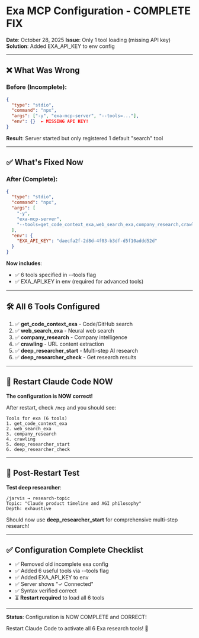 # Exa MCP Configuration - COMPLETE FIX

**Date**: October 28, 2025
**Issue**: Only 1 tool loading (missing API key)
**Solution**: Added EXA_API_KEY to env config

---

## ❌ What Was Wrong

### Before (Incomplete):
```json
{
  "type": "stdio",
  "command": "npx",
  "args": ["-y", "exa-mcp-server", "--tools=..."],
  "env": {}  ← MISSING API KEY!
}
```

**Result**: Server started but only registered 1 default "search" tool

---

## ✅ What's Fixed Now

### After (Complete):
```json
{
  "type": "stdio",
  "command": "npx",
  "args": [
    "-y",
    "exa-mcp-server",
    "--tools=get_code_context_exa,web_search_exa,company_research,crawling,deep_researcher_start,deep_researcher_check"
  ],
  "env": {
    "EXA_API_KEY": "daecfa2f-2d8d-4f03-b3df-d5f10addd52d"
  }
}
```

**Now includes**:
- ✅ 6 tools specified in --tools flag
- ✅ EXA_API_KEY in env (required for advanced tools)

---

## 🛠️ All 6 Tools Configured

1. ✅ **get_code_context_exa** - Code/GitHub search
2. ✅ **web_search_exa** - Neural web search
3. ✅ **company_research** - Company intelligence
4. ✅ **crawling** - URL content extraction
5. ✅ **deep_researcher_start** - Multi-step AI research
6. ✅ **deep_researcher_check** - Get research results

---

## 🔄 Restart Claude Code NOW

**The configuration is NOW correct!**

After restart, check `/mcp` and you should see:

```
Tools for exa (6 tools)
1. get_code_context_exa
2. web_search_exa
3. company_research
4. crawling
5. deep_researcher_start
6. deep_researcher_check
```

---

## 🧪 Post-Restart Test

**Test deep researcher**:
```
/jarvis → research-topic
Topic: "Claude product timeline and AGI philosophy"
Depth: exhaustive
```

Should now use **deep_researcher_start** for comprehensive multi-step research!

---

## ✅ Configuration Complete Checklist

- ✅ Removed old incomplete exa config
- ✅ Added 6 useful tools via --tools flag
- ✅ Added EXA_API_KEY to env
- ✅ Server shows "✓ Connected"
- ✅ Syntax verified correct
- ⏳ **Restart required** to load all 6 tools

---

**Status**: Configuration is NOW COMPLETE and CORRECT!

Restart Claude Code to activate all 6 Exa research tools! 🎯
